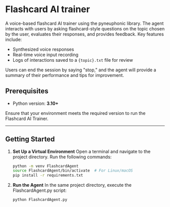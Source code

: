 # Flashcard AI trainer
A voice-based flashcard AI trainer using the pyneuphonic library. The agent interacts with users by asking flashcard-style questions on the topic chosen by the user, evaluates their responses, and provides feedback. 
Key features include:
- Synthesized voice responses
- Real-time voice input recording
- Logs of interactions saved to a `{topic}.txt` file for review

Users can end the session by saying "stop," and the agent will provide a summary of their performance and tips for improvement.


## Prerequisites
- Python version: **3.10+**

Ensure that your environment meets the required version to run the Flashcard AI Trainer.

---

## Getting Started

1. **Set Up a Virtual Environment**
   Open a terminal and navigate to the project directory. Run the following commands:
   ```bash
   python -m venv FlashcardAgent
   source FlashcardAgent/bin/activate  # For Linux/macOS
   pip install -r requirements.txt


2. **Run the Agent**
    In the same project directory, execute the FlashcardAgent.py script:

    ```bash
   python FlashcardAgent.py
